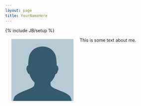 ```yaml
---
layout: page
title: YourNameHere
---
```

{% include JB/setup %}

<img src="../images/placeholder.jpg" alt="YourNameHere photo" height="200" width="200" align="left" style="margin: 5px 20px">


This is some text about me.
